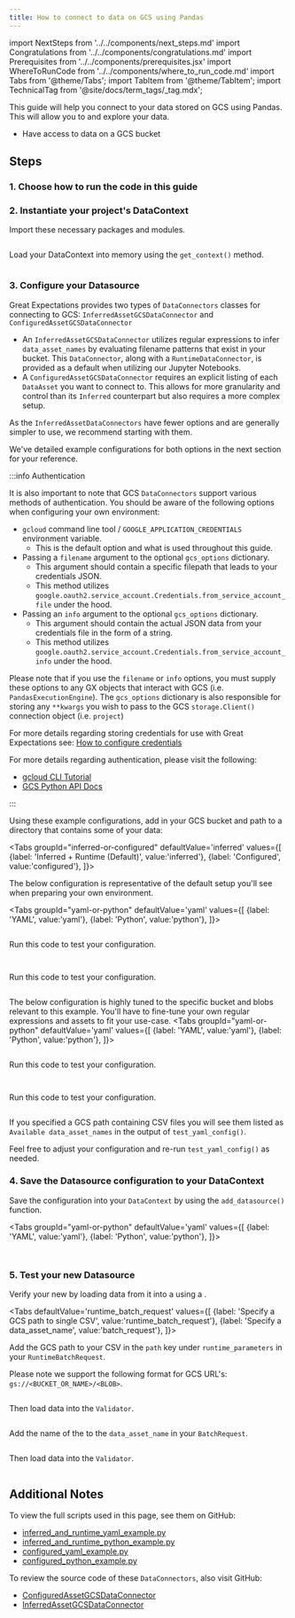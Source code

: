 ```yaml
---
title: How to connect to data on GCS using Pandas
---
```


import NextSteps from '../../components/next_steps.md'
import Congratulations from '../../components/congratulations.md'
import Prerequisites from '../../components/prerequisites.jsx'
import WhereToRunCode from '../../components/where_to_run_code.md'
import Tabs from '@theme/Tabs';
import TabItem from '@theme/TabItem';
import TechnicalTag from '@site/docs/term_tags/_tag.mdx';

This guide will help you connect to your data stored on GCS using Pandas.
This will allow you to <TechnicalTag tag="validation" text="Validate" /> and explore your data.

<Prerequisites>

- Have access to data on a GCS bucket

</Prerequisites>

## Steps

### 1. Choose how to run the code in this guide

<WhereToRunCode />

### 2. Instantiate your project's DataContext

Import these necessary packages and modules.

```python file=../../../../../tests/integration/docusaurus/connecting_to_your_data/cloud/gcs/pandas/inferred_and_runtime_yaml_example.py#L4-L8
```

Load your DataContext into memory using the `get_context()` method.

```python file=../../../../../tests/integration/docusaurus/connecting_to_your_data/cloud/gcs/pandas/inferred_and_runtime_yaml_example.py#L12
```

### 3. Configure your Datasource

Great Expectations provides two types of `DataConnectors` classes for connecting to GCS: `InferredAssetGCSDataConnector` and `ConfiguredAssetGCSDataConnector`

- An `InferredAssetGCSDataConnector` utilizes regular expressions to infer `data_asset_names` by evaluating filename patterns that exist in your bucket. This `DataConnector`, along with a `RuntimeDataConnector`, is provided as a default when utilizing our Jupyter Notebooks.
- A `ConfiguredAssetGCSDataConnector` requires an explicit listing of each `DataAsset` you want to connect to. This allows for more granularity and control than its `Inferred` counterpart but also requires a more complex setup.

As the `InferredAssetDataConnectors` have fewer options and are generally simpler to use, we recommend starting with them.

We've detailed example configurations for both options in the next section for your reference.

:::info Authentication

It is also important to note that GCS `DataConnectors` support various methods of authentication. You should be aware of the following options when configuring your own environment:

* `gcloud` command line tool / `GOOGLE_APPLICATION_CREDENTIALS` environment variable.
  - This is the default option and what is used throughout this guide.
* Passing a `filename` argument to the optional `gcs_options` dictionary.
  - This argument should contain a specific filepath that leads to your credentials JSON.
  - This method utilizes `google.oauth2.service_account.Credentials.from_service_account_file` under the hood.
* Passing an `info` argument to the optional `gcs_options` dictionary.
  - This argument should contain the actual JSON data from your credentials file in the form of a string.
  - This method utilizes `google.oauth2.service_account.Credentials.from_service_account_info` under the hood.

Please note that if you use the `filename` or `info` options, you must supply these options to any GX objects that interact with GCS (i.e. `PandasExecutionEngine`).
The `gcs_options` dictionary is also responsible for storing any `**kwargs` you wish to pass to the GCS `storage.Client()` connection object (i.e. `project`)

For more details regarding storing credentials for use with Great Expectations see: [How to configure credentials](../../../setup/configuring_data_contexts/how_to_configure_credentials.md)

For more details regarding authentication, please visit the following:
* [gcloud CLI Tutorial](https://cloud.google.com/storage/docs/reference/libraries)
* [GCS Python API Docs](https://googleapis.dev/python/storage/latest/index.html)

:::

Using these example configurations, add in your GCS bucket and path to a directory that contains some of your data:

<Tabs
  groupId="inferred-or-configured"
  defaultValue='inferred'
  values={[
  {label: 'Inferred + Runtime (Default)', value:'inferred'},
  {label: 'Configured', value:'configured'},
  ]}>

<TabItem value="inferred">

The below configuration is representative of the default setup you'll see when preparing your own environment.

<Tabs
  groupId="yaml-or-python"
  defaultValue='yaml'
  values={[
  {label: 'YAML', value:'yaml'},
  {label: 'Python', value:'python'},
  ]}>

<TabItem value="yaml">

```python file=../../../../../tests/integration/docusaurus/connecting_to_your_data/cloud/gcs/pandas/inferred_and_runtime_yaml_example.py#L16-L34
```

Run this code to test your configuration.

```python file=../../../../../tests/integration/docusaurus/connecting_to_your_data/cloud/gcs/pandas/inferred_and_runtime_yaml_example.py#L47
```

</TabItem>
 
<TabItem value="python">

```python file=../../../../../tests/integration/docusaurus/connecting_to_your_data/cloud/gcs/pandas/inferred_and_runtime_python_example.py#L11-L30
```

Run this code to test your configuration.

```python file=../../../../../tests/integration/docusaurus/connecting_to_your_data/cloud/gcs/pandas/inferred_and_runtime_python_example.py#L43
```

</TabItem>

</Tabs>

</TabItem>

<TabItem value="configured">

The below configuration is highly tuned to the specific bucket and blobs relevant to this example. You'll have to fine-tune your own regular expressions and assets to fit your use-case.
<Tabs
  groupId="yaml-or-python"
  defaultValue='yaml'
  values={[
  {label: 'YAML', value:'yaml'},
  {label: 'Python', value:'python'},
  ]}>

<TabItem value="yaml">

```python file=../../../../../tests/integration/docusaurus/connecting_to_your_data/cloud/gcs/pandas/configured_yaml_example.py#L10-L27
```

Run this code to test your configuration.

```python file=../../../../../tests/integration/docusaurus/connecting_to_your_data/cloud/gcs/pandas/configured_yaml_example.py#L38
```
</TabItem>
<TabItem value="python">

```python file=../../../../../tests/integration/docusaurus/connecting_to_your_data/cloud/gcs/pandas/configured_python_example.py#L10-L26
```

Run this code to test your configuration.

```python file=../../../../../tests/integration/docusaurus/connecting_to_your_data/cloud/gcs/pandas/configured_python_example.py#L37
```

</TabItem>

</Tabs>

</TabItem>

</Tabs>

If you specified a GCS path containing CSV files you will see them listed as `Available data_asset_names` in the output of `test_yaml_config()`.

Feel free to adjust your configuration and re-run `test_yaml_config()` as needed.

### 4. Save the Datasource configuration to your DataContext

Save the configuration into your `DataContext` by using the `add_datasource()` function.

<Tabs
  groupId="yaml-or-python"
  defaultValue='yaml'
  values={[
  {label: 'YAML', value:'yaml'},
  {label: 'Python', value:'python'},
  ]}>

<TabItem value="yaml">

```python file=../../../../../tests/integration/docusaurus/connecting_to_your_data/cloud/gcs/pandas/inferred_and_runtime_yaml_example.py#L47
```

</TabItem>

<TabItem value="python">

```python file=../../../../../tests/integration/docusaurus/connecting_to_your_data/cloud/gcs/pandas/inferred_and_runtime_python_example.py#L47
```

</TabItem>

</Tabs>

### 5. Test your new Datasource

Verify your new <TechnicalTag tag="datasource" text="Datasource" /> by loading data from it into a <TechnicalTag tag="validator" text="Validator" /> using a <TechnicalTag tag="batch_request" text="Batch Request" />.

<Tabs
  defaultValue='runtime_batch_request'
  values={[
  {label: 'Specify a GCS path to single CSV', value:'runtime_batch_request'},
  {label: 'Specify a data_asset_name', value:'batch_request'},
  ]}>

<TabItem value="runtime_batch_request">

Add the GCS path to your CSV in the `path` key under `runtime_parameters` in your `RuntimeBatchRequest`.

Please note we support the following format for GCS URL's: `gs://<BUCKET_OR_NAME>/<BLOB>`.

```python file=../../../../../tests/integration/docusaurus/connecting_to_your_data/cloud/gcs/pandas/inferred_and_runtime_yaml_example.py#L52-L58
```

Then load data into the `Validator`.

```python file=../../../../../tests/integration/docusaurus/connecting_to_your_data/cloud/gcs/pandas/inferred_and_runtime_yaml_example.py#L68-L74
```

</TabItem>

<TabItem value="batch_request">

Add the name of the <TechnicalTag tag="data_asset" text="Data Asset" /> to the `data_asset_name` in your `BatchRequest`.

```python file=../../../../../tests/integration/docusaurus/connecting_to_your_data/cloud/gcs/pandas/inferred_and_runtime_yaml_example.py#L88-L92
```

Then load data into the `Validator`.

```python file=../../../../../tests/integration/docusaurus/connecting_to_your_data/cloud/gcs/pandas/inferred_and_runtime_yaml_example.py#L68-L74
```

</TabItem>

</Tabs>

<Congratulations />

## Additional Notes

To view the full scripts used in this page, see them on GitHub:

- [inferred_and_runtime_yaml_example.py](https://github.com/great-expectations/great_expectations/blob/develop/tests/integration/docusaurus/connecting_to_your_data/cloud/gcs/pandas/inferred_and_runtime_yaml_example.py)
- [inferred_and_runtime_python_example.py](https://github.com/great-expectations/great_expectations/blob/develop/tests/integration/docusaurus/connecting_to_your_data/cloud/gcs/pandas/inferred_and_runtime_python_example.py)
- [configured_yaml_example.py](https://github.com/great-expectations/great_expectations/blob/develop/tests/integration/docusaurus/connecting_to_your_data/cloud/gcs/pandas/configured_yaml_example.py)
- [configured_python_example.py](https://github.com/great-expectations/great_expectations/blob/develop/tests/integration/docusaurus/connecting_to_your_data/cloud/gcs/pandas/configured_python_example.py)

To review the source code of these `DataConnectors`, also visit GitHub:

- [ConfiguredAssetGCSDataConnector](https://github.com/great-expectations/great_expectations/blob/develop/great_expectations/datasource/data_connector/configured_asset_gcs_data_connector.py)
- [InferredAssetGCSDataConnector](https://github.com/great-expectations/great_expectations/blob/develop/great_expectations/datasource/data_connector/inferred_asset_gcs_data_connector.py)
